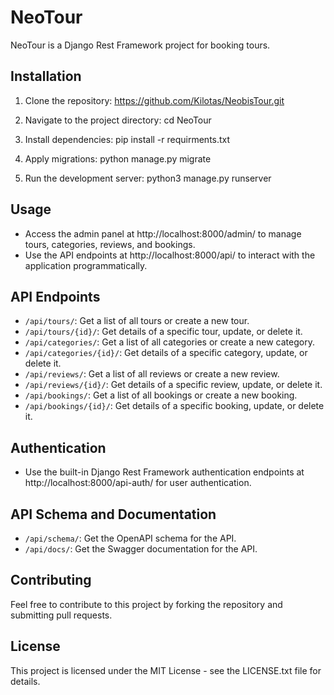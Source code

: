 # NeoTour

NeoTour is a Django Rest Framework project for booking tours.

## Installation

1. Clone the repository:
https://github.com/Kilotas/NeobisTour.git

2. Navigate to the project directory:
cd NeoTour
3. Install dependencies:
pip install -r requirments.txt
4. Apply migrations:
python manage.py migrate
5. Run the development server:
python3 manage.py runserver

## Usage

- Access the admin panel at http://localhost:8000/admin/ to manage tours, categories, reviews, and bookings.
- Use the API endpoints at http://localhost:8000/api/ to interact with the application programmatically.

## API Endpoints

- `/api/tours/`: Get a list of all tours or create a new tour.
- `/api/tours/{id}/`: Get details of a specific tour, update, or delete it.
- `/api/categories/`: Get a list of all categories or create a new category.
- `/api/categories/{id}/`: Get details of a specific category, update, or delete it.
- `/api/reviews/`: Get a list of all reviews or create a new review.
- `/api/reviews/{id}/`: Get details of a specific review, update, or delete it.
- `/api/bookings/`: Get a list of all bookings or create a new booking.
- `/api/bookings/{id}/`: Get details of a specific booking, update, or delete it.

## Authentication

- Use the built-in Django Rest Framework authentication endpoints at http://localhost:8000/api-auth/ for user authentication.

## API Schema and Documentation

- `/api/schema/`: Get the OpenAPI schema for the API.
- `/api/docs/`: Get the Swagger documentation for the API.

## Contributing

Feel free to contribute to this project by forking the repository and submitting pull requests.

## License

This project is licensed under the MIT License - see the LICENSE.txt file for details.

